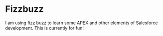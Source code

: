 # Fizzbuzz
I am using fizz buzz to learn some APEX and other elements of Salesforce development. This is currently for fun!
